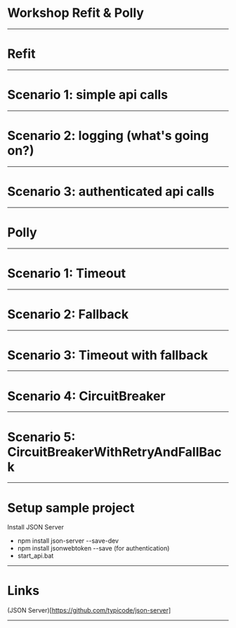 # Workshop Refit & Polly

---

# Refit

---

# Scenario 1: simple api calls

---

# Scenario 2: logging (what's going on?)

---

# Scenario 3: authenticated api calls

---

# Polly

---

# Scenario 1: Timeout

---

# Scenario 2: Fallback

---

# Scenario 3: Timeout with fallback

---

# Scenario 4: CircuitBreaker

---

# Scenario 5: CircuitBreakerWithRetryAndFallBack

---

# Setup sample project

Install JSON Server

* npm install json-server --save-dev
* npm install jsonwebtoken --save (for authentication)
* start_api.bat

---

# Links

(JSON Server)[https://github.com/typicode/json-server]

---